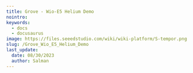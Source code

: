 ```yaml
---
title: Grove - Wio-E5 Helium Demo 
nointro:
keywords:
  - docs
  - docusaurus
image: https://files.seeedstudio.com/wiki/wiki-platform/S-tempor.png
slug: /Grove_Wio_E5_Helium_Demo
last_update:
  date: 08/30/2023
  author: Salman 
---
```




